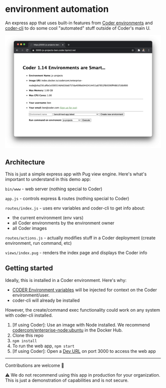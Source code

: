 # environment automation

An express app that uses built-in features from [Coder environments](https://coder.com/docs/environments) and [coder-cli](https://github.com/cdr/coder-cli) to do some cool "automated" stuff outside of Coder's main U.

![Web app screenshot](screenshot.png)

## Architecture

This is just a simple express app with Pug view engine. Here's what's important to understand in this demo app:

`bin/www` - web server (nothing special to Coder)

`app.js` - controls express & routes (nothing special to Coder)

`routes/index.js` - uses env variables and coder-cli to get info about:
- the current environment (env vars)
- all Coder environments by the environment owner
- all Coder images

`routes/actions.js` - actually modifies stuff in a Coder deployment (create environment, run command, etc) 

`views/index.pug` - renders the index page and displays the Coder info

## Getting started

Ideally, this is installed in a Coder environment. Here's why:
- [CODER Environment variables](https://help.coder.com/hc/en-us/articles/360059484653-Working-with-CODER-Environment-Variables) will be injected for context on the Coder environment/user.
- coder-cli will already be installed

However, the create/command exec functionality could work on any system with coder-cli installed.

1. [If using Coder]: Use an image with Node installed. We recommend [codercom/enterprise-node:ubuntu](https://hub.docker.com/r/codercom/enterprise-node) in the Docker Hub.
2. Clone this repo
3. `npm install`
4. To run the web app, `npm start`
5. [If using Coder]: Open a [Dev URL](https://coder.com/docs/environments/devurls) on port 3000 to access the web app

---

Contributions are welcome 🙂 

⚠️ We do not recommend using this app in production for your organization. This is just a demonstration of capabilities and is not secure.